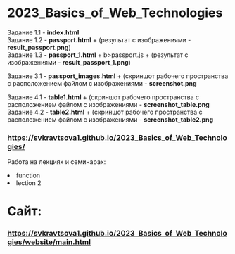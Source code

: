 # 2023_Basics_of_Web_Technologies

Задание 1.1 - <b>index.html</b>
<br> Задание 1.2 - <b>passport.html</b> + (результат с изображениями - <b>result_passport.png</b>)
<br> Задание 1.3 - <b>passport_1.html</b> + b>passport.js</b> + (результат с изображениями - <b>result_passport_1.png</b>)
<p></p>
Задание 3.1 - <b>passport_images.html</b> + (скриншот рабочего пространства с расположением файлом с изображениями - <b>screenshot.png</b>
<p></p>
Задание 4.1 - <b>table1.html</b> + (скриншот рабочего пространства с расположением файлом с изображениями - <b>screenshot_table.png</b>
<br>Задание 4.2 - <b>table2.html</b> + (скриншот рабочего пространства с расположением файлом с изображениями - <b>screenshot_table2.png</b>
<p></p>

### https://svkravtsova1.github.io/2023_Basics_of_Web_Technologies/

Работа на лекциях и семинарах:
<li> function </li>
<li> lection 2 </li>

<h1>Сайт:</h1>

### https://svkravtsova1.github.io/2023_Basics_of_Web_Technologies/website/main.html

